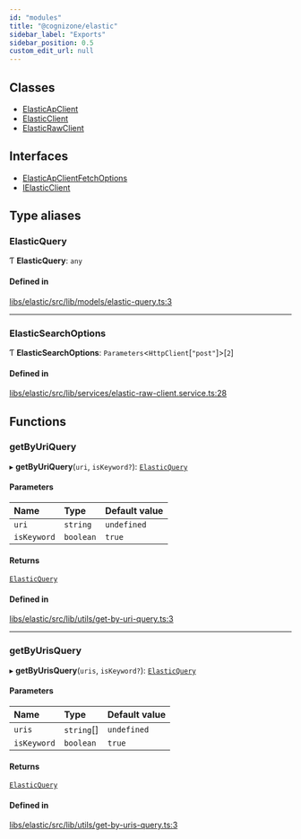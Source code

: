 ```yaml
---
id: "modules"
title: "@cognizone/elastic"
sidebar_label: "Exports"
sidebar_position: 0.5
custom_edit_url: null
---
```


## Classes

- [ElasticApClient](classes/ElasticApClient)
- [ElasticClient](classes/ElasticClient)
- [ElasticRawClient](classes/ElasticRawClient)

## Interfaces

- [ElasticApClientFetchOptions](interfaces/ElasticApClientFetchOptions)
- [IElasticClient](interfaces/IElasticClient)

## Type aliases

### ElasticQuery

Ƭ **ElasticQuery**: `any`

#### Defined in

[libs/elastic/src/lib/models/elastic-query.ts:3](https://github.com/cognizone/ng-cognizone/blob/0401c67/libs/elastic/src/lib/models/elastic-query.ts#L3)

___

### ElasticSearchOptions

Ƭ **ElasticSearchOptions**: `Parameters`<`HttpClient`[``"post"``]\>[``2``]

#### Defined in

[libs/elastic/src/lib/services/elastic-raw-client.service.ts:28](https://github.com/cognizone/ng-cognizone/blob/0401c67/libs/elastic/src/lib/services/elastic-raw-client.service.ts#L28)

## Functions

### getByUriQuery

▸ **getByUriQuery**(`uri`, `isKeyword?`): [`ElasticQuery`](modules#elasticquery)

#### Parameters

| Name | Type | Default value |
| :------ | :------ | :------ |
| `uri` | `string` | `undefined` |
| `isKeyword` | `boolean` | `true` |

#### Returns

[`ElasticQuery`](modules#elasticquery)

#### Defined in

[libs/elastic/src/lib/utils/get-by-uri-query.ts:3](https://github.com/cognizone/ng-cognizone/blob/0401c67/libs/elastic/src/lib/utils/get-by-uri-query.ts#L3)

___

### getByUrisQuery

▸ **getByUrisQuery**(`uris`, `isKeyword?`): [`ElasticQuery`](modules#elasticquery)

#### Parameters

| Name | Type | Default value |
| :------ | :------ | :------ |
| `uris` | `string`[] | `undefined` |
| `isKeyword` | `boolean` | `true` |

#### Returns

[`ElasticQuery`](modules#elasticquery)

#### Defined in

[libs/elastic/src/lib/utils/get-by-uris-query.ts:3](https://github.com/cognizone/ng-cognizone/blob/0401c67/libs/elastic/src/lib/utils/get-by-uris-query.ts#L3)
